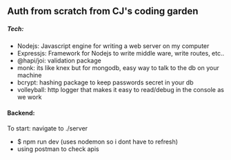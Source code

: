 ## Auth from scratch from CJ's coding garden    

##### Tech:
- Nodejs: Javascript engine for writing a web server on my computer
- Expressjs: Framework for Nodejs to write middle ware, write routes, etc.. 
- @hapi/joi: validation package
- monk: its like knex but for mongodb, easy way to talk to the db on your machine
- bcrypt: hashing package to keep passwords secret in your db
- volleyball: http logger that makes it easy to read/debug in the console as we work

#### Backend:
To start: navigate to ./server
- $ npm run dev (uses nodemon so i dont have to refresh)
- using postman to check apis